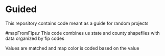 # Guided

This repository contains code meant as a guide for random projects

#mapFromFips.r
This code combines us state and county shapefiles with data organized by fip codes

Values are matched and map color is coded based on the value



